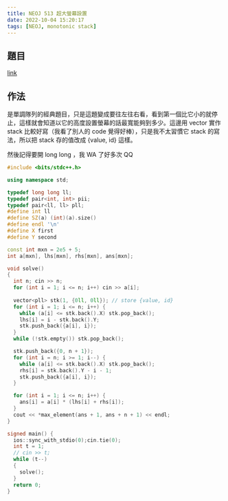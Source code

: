 ```yaml
---
title: NEOJ 513 超大螢幕設置
date: 2022-10-04 15:20:17
tags: [NEOJ, monotonic stack]
---
```


## 題目

[link](https://neoj.sprout.tw/problem/513/)

## 作法

是單調隊列的經典題目，只是這題變成要往左往右看，看到第一個比它小的就停止，這樣就會知道以它的高度設置螢幕的話最寬能夠到多少。這邊用 vector 實作 stack 比較好寫（我看了別人的 code 覺得好棒），只是我不太習慣它 stack 的寫法，所以把 stack 存的值改成 {value, id} 這樣。

然後記得要開 long long ，我 WA 了好多次 QQ

```cpp
#include <bits/stdc++.h>

using namespace std;

typedef long long ll;
typedef pair<int, int> pii;
typedef pair<ll, ll> pll;
#define int ll
#define SZ(a) (int)(a).size()
#define endl '\n'
#define X first
#define Y second

const int mxn = 2e5 + 5;
int a[mxn], lhs[mxn], rhs[mxn], ans[mxn];

void solve()
{
  int n; cin >> n;
  for (int i = 1; i <= n; i++) cin >> a[i];
  
  vector<pll> stk(1, {0ll, 0ll}); // store {value, id}
  for (int i = 1; i <= n; i++) {
    while (a[i] <= stk.back().X) stk.pop_back();
    lhs[i] = i - stk.back().Y;
    stk.push_back({a[i], i});
  }
  while (!stk.empty()) stk.pop_back();

  stk.push_back({0, n + 1});
  for (int i = n; i >= 1; i--) {
    while (a[i] <= stk.back().X) stk.pop_back();
    rhs[i] = stk.back().Y - i - 1;
    stk.push_back({a[i], i});
  }

  for (int i = 1; i <= n; i++) {
    ans[i] = a[i] * (lhs[i] + rhs[i]);
  }
  cout << *max_element(ans + 1, ans + n + 1) << endl;
}

signed main() {
  ios::sync_with_stdio(0);cin.tie(0);
  int t = 1;
  // cin >> t;
  while (t--)
  {
    solve(); 
  }
  return 0;
}
```

